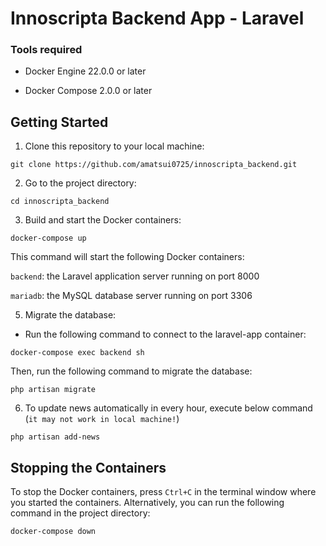 # Innoscripta Backend App - Laravel
### Tools required

-   Docker Engine 22.0.0 or later

-   Docker Compose 2.0.0 or later

## Getting Started

1. Clone this repository to your local machine:

```
git clone https://github.com/amatsui0725/innoscripta_backend.git
```

2. Go to the project directory:

```
cd innoscripta_backend
```

3. Build and start the Docker containers:

```
docker-compose up
```

This command will start the following Docker containers:<br>

`backend`: the Laravel application server running on port 8000<br>

`mariadb`: the MySQL database server running on port 3306<br>

5. Migrate the database:

-   Run the following command to connect to the laravel-app container:

```
docker-compose exec backend sh
```

Then, run the following command to migrate the database:

```
php artisan migrate
```

6. To update news automatically in every hour, execute below command (`it may not work in local machine!`)

```
php artisan add-news
```

## Stopping the Containers

To stop the Docker containers, press `Ctrl+C` in the terminal window where you started the containers. Alternatively, you can run the following command in the project directory:

```
docker-compose down
```
